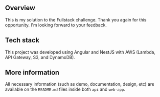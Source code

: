 ## Overview
This is my solution to the Fullstack challenge. Thank you again for this opportunity. I'm looking forward to your feedback.

## Tech stack
This project was developed using Angular and NestJS with AWS (Lambda, API Gateway, S3, and DynamoDB).

## More information
All necessary information (such as demo, documentation, design, etc) are available on the `README.md` files inside both `api` and `web-app`.
